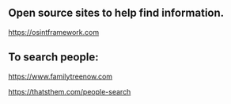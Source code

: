 ## Open source sites to help find information.

https://osintframework.com

## To search people:

https://www.familytreenow.com

https://thatsthem.com/people-search
